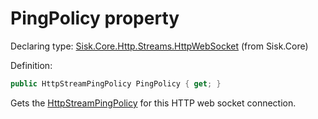 <!--

Copyrights 2023 Sisk Framework - CypherPotato
Published under MIT license

!!! DO NOT EDIT THIS FILE !!!
This file was generated by a tool in the Sisk package. To edit the information in this documentation,
edit the XML documentation present in the Sisk source code.

-->


# PingPolicy property

Declaring type: [Sisk.Core.Http.Streams.HttpWebSocket](/read?q=/contents/spec/Sisk.Core.Http.Streams.HttpWebSocket.md) (from Sisk.Core)


Definition:

```cs
public HttpStreamPingPolicy PingPolicy { get; }
```

Gets the <a href="/read?q=/contents/spec/Sisk.Core.Http.Streams.HttpStreamPingPolicy.md">HttpStreamPingPolicy</a> for this HTTP web socket connection.

